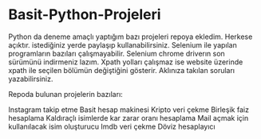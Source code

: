 # Basit-Python-Projeleri

Python da deneme amaçlı yaptığım bazı projeleri repoya ekledim. Herkese açıktır. istediğiniz yerde paylaşıp kullanabilirsiniz. Selenium ile yapılan programların bazıları çalışmayabilir. Selenium chrome driverın son sürümünü indirmeniz lazım. Xpath yolları çalışmaz ise website üzerinde xpath ile seçilen bölümün değiştiğini gösterir. Aklınıza takılan soruları yazabilirsiniz.



Repoda bulunan projelerin bazıları:

Instagram takip etme 
Basit hesap makinesi
Kripto veri çekme 
Birleşik faiz hesaplama
Kaldıraçlı isimlerde kar zarar oranı hesaplama
Mail açmak için kullanılacak isim oluşturucu
Imdb veri çekme
Döviz hesaplayıcı



